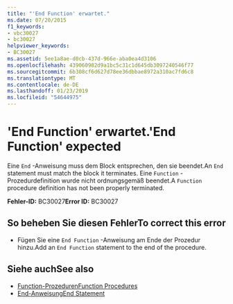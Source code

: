 ```yaml
---
title: "'End Function' erwartet."
ms.date: 07/20/2015
f1_keywords:
- vbc30027
- bc30027
helpviewer_keywords:
- BC30027
ms.assetid: 5ee1a8ae-d0cb-437d-966e-aba0ea4d3106
ms.openlocfilehash: 439060982d9a1bc5c31c1d645db3097240546f77
ms.sourcegitcommit: 6b308cf6d627d78ee36dbbae8972a310ac7fd6c8
ms.translationtype: MT
ms.contentlocale: de-DE
ms.lasthandoff: 01/23/2019
ms.locfileid: "54644975"
---
```

# <a name="end-function-expected"></a><span data-ttu-id="179c2-102">'End Function' erwartet.</span><span class="sxs-lookup"><span data-stu-id="179c2-102">'End Function' expected</span></span>
<span data-ttu-id="179c2-103">Eine `End` -Anweisung muss dem Block entsprechen, den sie beendet.</span><span class="sxs-lookup"><span data-stu-id="179c2-103">An `End` statement must match the block it terminates.</span></span> <span data-ttu-id="179c2-104">Eine `Function` -Prozedurdefinition wurde nicht ordnungsgemäß beendet.</span><span class="sxs-lookup"><span data-stu-id="179c2-104">A `Function` procedure definition has not been properly terminated.</span></span>  
  
 <span data-ttu-id="179c2-105">**Fehler-ID:** BC30027</span><span class="sxs-lookup"><span data-stu-id="179c2-105">**Error ID:** BC30027</span></span>  
  
## <a name="to-correct-this-error"></a><span data-ttu-id="179c2-106">So beheben Sie diesen Fehler</span><span class="sxs-lookup"><span data-stu-id="179c2-106">To correct this error</span></span>  
  
-   <span data-ttu-id="179c2-107">Fügen Sie eine `End Function` -Anweisung am Ende der Prozedur hinzu.</span><span class="sxs-lookup"><span data-stu-id="179c2-107">Add an `End Function` statement to the end of the procedure.</span></span>  
  
## <a name="see-also"></a><span data-ttu-id="179c2-108">Siehe auch</span><span class="sxs-lookup"><span data-stu-id="179c2-108">See also</span></span>
- [<span data-ttu-id="179c2-109">Function-Prozeduren</span><span class="sxs-lookup"><span data-stu-id="179c2-109">Function Procedures</span></span>](../../visual-basic/programming-guide/language-features/procedures/function-procedures.md)
- [<span data-ttu-id="179c2-110">End-Anweisung</span><span class="sxs-lookup"><span data-stu-id="179c2-110">End Statement</span></span>](../../visual-basic/language-reference/statements/end-statement.md)
